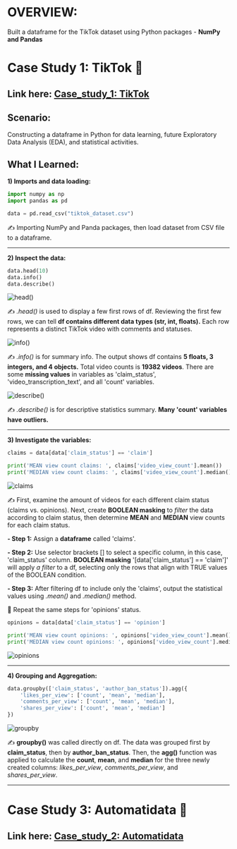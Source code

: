 # OVERVIEW:
Built a dataframe for the TikTok dataset using Python packages - **NumPy and Pandas** 

# Case Study 1: TikTok 🎵
## Link here: [Case_study_1: TikTok](https://github.com/amy941/Google_Advanced_Module-2_Python/blob/main/Case%20Study%202_TikTok.ipynb)

## Scenario: 
Constructing a dataframe in Python for data learning, future Exploratory Data Analysis (EDA), and statistical activities.

## What I Learned:
**1) Imports and data loading:**
```python
import numpy as np
import pandas as pd
```

```python
data = pd.read_csv("tiktok_dataset.csv")
```
✍️ Importing NumPy and Panda packages, then load dataset from CSV file to a dataframe.

---
**2) Inspect the data:**
```python
data.head(10)
data.info()
data.describe()
```

![head()](https://github.com/user-attachments/assets/77200b7a-3eca-486b-af2e-1171fc5f1b65)

✍️ *.head()* is used to display a few first rows of df. Reviewing the first few rows, we can tell **df contains different data types (str, int, floats).** Each row represents a distinct TikTok video with comments and statuses. 


![info()](https://github.com/user-attachments/assets/145e3092-8493-4ed5-969a-2dcd6c8ed669)

✍️ *.info()* is for summary info. The output shows df contains **5 floats, 3 integers, and 4 objects.** Total video counts is **19382 videos**. There are some **missing values** in variables as 'claim_status', 'video_transcription_text', and all 'count' variables.


![describe()](https://github.com/user-attachments/assets/2c234a9d-8059-45f4-b39a-8381b3be542a)

✍️ *.describe()* is for descriptive statistics summary. **Many 'count' variables have outliers.**

---
**3) Investigate the variables:**

```python
claims = data[data['claim_status'] == 'claim']

print('MEAN view count claims: ', claims['video_view_count'].mean())
print('MEDIAN view count claims: ', claims['video_view_count'].median())
```

![claims](https://github.com/user-attachments/assets/c15340e5-3f41-40f4-9e6f-f2434da4f6ab)

✍️ First, examine the amount of videos for each different claim status (claims vs. opinions).
Next, create **BOOLEAN masking** to *filter* the data according to claim status, then determine **MEAN** and **MEDIAN** view counts for each claim status. 

**- Step 1:** Assign a **dataframe** called 'claims'.

**- Step 2:** Use selector brackets [] to select a specific column, in this case, 'claim_status' column. **BOOLEAN masking** '[data['claim_status'] == 'claim']' will apply *a filter* to a df, selecting only the rows that align with TRUE values of the BOOLEAN condition.

**- Step 3:** After filtering df to include only the 'claims', output the statistical values using *.mean()* and *.median()* method.
  
🔁 Repeat the same steps for 'opinions' status.

```python
opinions = data[data['claim_status'] == 'opinion']

print('MEAN view count opinions: ', opinions['video_view_count'].mean())
print('MEDIAN view count opinions: ', opinions['video_view_count'].median())
```

![opinions](https://github.com/user-attachments/assets/5ccba3a3-1459-4d77-a3a5-99f065789bf1)

---
**4) Grouping and Aggregation:**

```python
data.groupby(['claim_status', 'author_ban_status']).agg({
    'likes_per_view': ['count', 'mean', 'median'],
    'comments_per_view': ['count', 'mean', 'median'],
    'shares_per_view': ['count', 'mean', 'median']
})
```

![groupby](https://github.com/user-attachments/assets/d722f2bf-ad36-4ba8-a568-84e8faf21183)

✍️ **groupby()** was called directly on df. The data was grouped first by **claim_status**, then by **author_ban_status**. Then, the **agg()** function was applied to calculate the **count**, **mean**, and **median** for the three newly created columns: *likes_per_view*, *comments_per_view*, and *shares_per_view*.



---
# Case Study 3: Automatidata 🚕
## Link here: [Case_study_2: Automatidata](https://github.com/amy941/Google_Advanced_Module-2_Python/blob/main/Case%20Study%201_Automatidata.ipynb)

